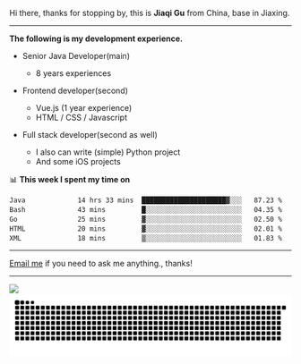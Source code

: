 Hi there, thanks for stopping by, this is **Jiaqi Gu** from China, base in Jiaxing.

---

**The following is my development experience.**

- Senior Java Developer(main)
  - 8 years experiences

- Frontend developer(second)
  - Vue.js (1 year experience)
  - HTML / CSS / Javascript
  
- Full stack developer(second as well)
  - I also can write (simple) Python project
  - And some iOS projects

📊 **This week I spent my time on**
<!--START_SECTION:waka-->

```txt
Java             14 hrs 33 mins  █████████████████████▓░░░   87.23 %
Bash             43 mins         █░░░░░░░░░░░░░░░░░░░░░░░░   04.35 %
Go               25 mins         ▓░░░░░░░░░░░░░░░░░░░░░░░░   02.50 %
HTML             20 mins         ▓░░░░░░░░░░░░░░░░░░░░░░░░   02.01 %
XML              18 mins         ▒░░░░░░░░░░░░░░░░░░░░░░░░   01.83 %
```

<!--END_SECTION:waka-->

---

[Email me](mailto:htk2klwgr@mozmail.com?subject=Hiring_from_GitHub) if you need to ask me anything., thanks!

---

![]( https://visitor-badge.glitch.me/badge?page_id=githubgujiaqi)
![]( https://github.com/droid-Q/droid-Q/raw/output/github-contribution-grid-snake.svg#gh-dark-mode-only)
